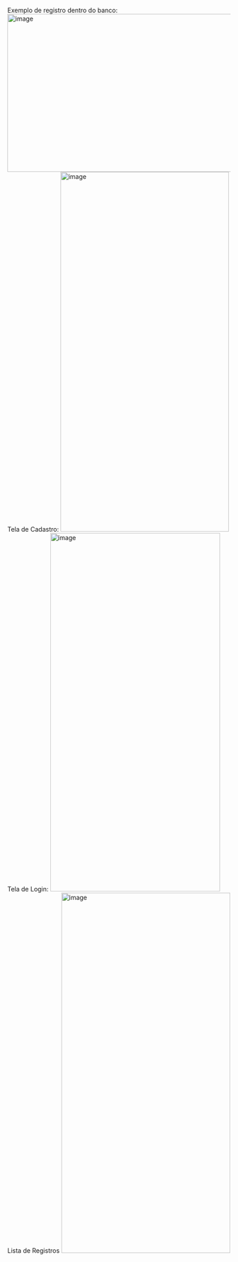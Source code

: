 Exemplo de registro dentro do banco:
<img width="1503" height="356" alt="image" src="https://github.com/user-attachments/assets/da58d1e0-0d9f-43ac-a9d6-32af4eed8b70" />
Tela de Cadastro:
<img width="380" height="811" alt="image" src="https://github.com/user-attachments/assets/dc8b70d1-ec90-4b6e-affa-78a1075b2c74" />
Tela de Login:
<img width="383" height="808" alt="image" src="https://github.com/user-attachments/assets/9768c939-34e6-4a2a-b4c9-99070684a71e" />
Lista de Registros
<img width="381" height="812" alt="image" src="https://github.com/user-attachments/assets/29f713f7-00a8-4d4f-a439-d914b5433624" />
